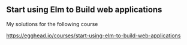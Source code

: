 ## Start using Elm to Build web applications

My solutions for the following course

https://egghead.io/courses/start-using-elm-to-build-web-applications
